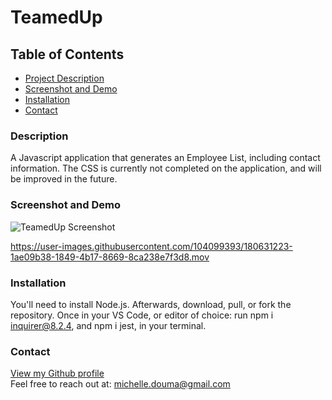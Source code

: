 # TeamedUp

## Table of Contents

- [Project Description](#id-description)
- [Screenshot and Demo](#id-screenshot)
- [Installation](#id-installation)
- [Contact](#id-questions)

<div id='id-description'/>  

### Description
A Javascript application that generates an Employee List, including contact information. The CSS is currently not completed on the application, and will be improved in the future. 


<div id='id-screenshot'/>   

### Screenshot and Demo

![TeamedUp Screenshot](src/TeamedUpScreenshot.jpg?raw=true)

https://user-images.githubusercontent.com/104099393/180631223-1ae09b38-1849-4b17-8669-8ca238e7f3d8.mov

<div id='id-installation'/>   

### Installation
You'll need to install Node.js. Afterwards, download, pull, or fork the repository. Once in your VS Code, or editor of choice: run npm i inquirer@8.2.4, and npm i jest, in your terminal.



 <div id='id-questions'/>   

### Contact
[View my Github profile](www.github.com/Amuodmi)  
Feel free to reach out at: <a href= "mailto:michelle.douma@gmail.com">michelle.douma@gmail.com</a>